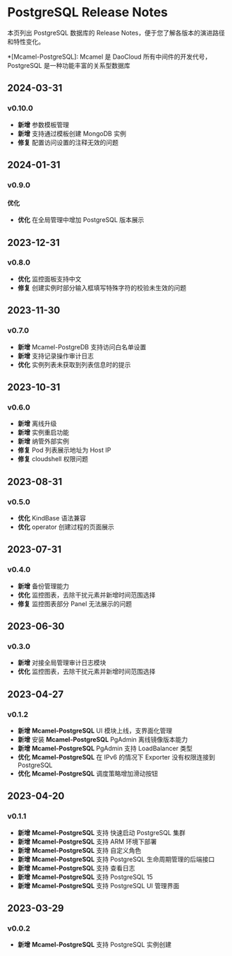 # PostgreSQL Release Notes

本页列出 PostgreSQL 数据库的 Release Notes，便于您了解各版本的演进路径和特性变化。

*[Mcamel-PostgreSQL]: Mcamel 是 DaoCloud 所有中间件的开发代号，PostgreSQL 是一种功能丰富的关系型数据库

## 2024-03-31

### v0.10.0

- **新增** 参数模板管理
- **新增** 支持通过模板创建 MongoDB 实例
- **修复** 配置访问设置的注释无效的问题

## 2024-01-31

### v0.9.0

#### 优化

- **优化** 在全局管理中增加 PostgreSQL 版本展示

## 2023-12-31

### v0.8.0

- **优化** 监控面板支持中文
- **修复** 创建实例时部分输入框填写特殊字符的校验未生效的问题

## 2023-11-30

### v0.7.0

- **新增** Mcamel-PostgreDB 支持访问白名单设置
- **新增** 支持记录操作审计日志
- **优化** 实例列表未获取到列表信息时的提示

## 2023-10-31

### v0.6.0

- **新增** 离线升级
- **新增** 实例重启功能
- **新增** 纳管外部实例
- **修复** Pod 列表展示地址为 Host IP
- **修复** cloudshell 权限问题

## 2023-08-31

### v0.5.0

- **优化** KindBase 语法兼容
- **优化** operator 创建过程的页面展示

## 2023-07-31

### v0.4.0

- **新增** 备份管理能力
- **优化** 监控图表，去除干扰元素并新增时间范围选择
- **修复** 监控图表部分 Panel 无法展示的问题

## 2023-06-30

### v0.3.0

- **新增** 对接全局管理审计日志模块
- **优化** 监控图表，去除干扰元素并新增时间范围选择

## 2023-04-27

### v0.1.2

- **新增** __Mcamel-PostgreSQL__  UI 模块上线，支界面化管理
- **新增** 安装 __Mcamel-PostgreSQL__  PgAdmin 离线镜像版本能力
- **新增** __Mcamel-PostgreSQL__  PgAdmin 支持 LoadBalancer 类型
- **优化** __Mcamel-PostgreSQL__  在 IPv6 的情况下 Exporter 没有权限连接到 PostgreSQL
- **优化** __Mcamel-PostgreSQL__  调度策略增加滑动按钮

## 2023-04-20

### v0.1.1

- **新增** __Mcamel-PostgreSQL__  支持 快速启动 PostgreSQL 集群
- **新增** __Mcamel-PostgreSQL__  支持 ARM 环境下部署
- **新增** __Mcamel-PostgreSQL__  支持 自定义角色
- **新增** __Mcamel-PostgreSQL__  支持 PostgreSQL 生命周期管理的后端接口
- **新增** __Mcamel-PostgreSQL__  支持 查看日志
- **新增** __Mcamel-PostgreSQL__  支持 PostgreSQL 15
- **新增** __Mcamel-PostgreSQL__  支持 PostgreSQL UI 管理界面

## 2023-03-29

### v0.0.2

- **新增** __Mcamel-PostgreSQL__  支持 PostgreSQL 实例创建

